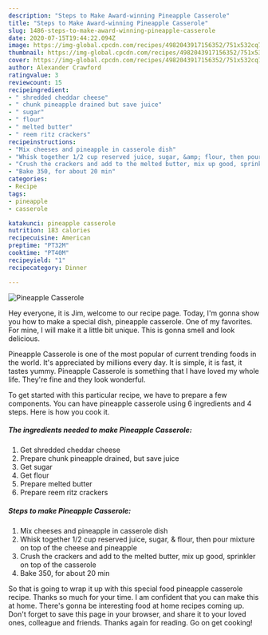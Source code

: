 ```yaml
---
description: "Steps to Make Award-winning Pineapple Casserole"
title: "Steps to Make Award-winning Pineapple Casserole"
slug: 1486-steps-to-make-award-winning-pineapple-casserole
date: 2020-07-15T19:44:22.094Z
image: https://img-global.cpcdn.com/recipes/4982043917156352/751x532cq70/pineapple-casserole-recipe-main-photo.jpg
thumbnail: https://img-global.cpcdn.com/recipes/4982043917156352/751x532cq70/pineapple-casserole-recipe-main-photo.jpg
cover: https://img-global.cpcdn.com/recipes/4982043917156352/751x532cq70/pineapple-casserole-recipe-main-photo.jpg
author: Alexander Crawford
ratingvalue: 3
reviewcount: 15
recipeingredient:
- " shredded cheddar cheese"
- " chunk pineapple drained but save juice"
- " sugar"
- " flour"
- " melted butter"
- " reem ritz crackers"
recipeinstructions:
- "Mix cheeses and pineapple in casserole dish"
- "Whisk together 1/2 cup reserved juice, sugar, &amp; flour, then pour mixture on top of the cheese and pineapple"
- "Crush the crackers and add to the melted butter, mix up good, sprinkler on top of the casserole"
- "Bake 350, for about 20 min"
categories:
- Recipe
tags:
- pineapple
- casserole

katakunci: pineapple casserole 
nutrition: 183 calories
recipecuisine: American
preptime: "PT32M"
cooktime: "PT40M"
recipeyield: "1"
recipecategory: Dinner

---
```



![Pineapple Casserole](https://img-global.cpcdn.com/recipes/4982043917156352/751x532cq70/pineapple-casserole-recipe-main-photo.jpg)

Hey everyone, it is Jim, welcome to our recipe page. Today, I'm gonna show you how to make a special dish, pineapple casserole. One of my favorites. For mine, I will make it a little bit unique. This is gonna smell and look delicious.

Pineapple Casserole is one of the most popular of current trending foods in the world. It's appreciated by millions every day. It is simple, it is fast, it tastes yummy. Pineapple Casserole is something that I have loved my whole life. They're fine and they look wonderful.




To get started with this particular recipe, we have to prepare a few components. You can have pineapple casserole using 6 ingredients and 4 steps. Here is how you cook it.

<!--inarticleads1-->

##### The ingredients needed to make Pineapple Casserole:

1. Get  shredded cheddar cheese
1. Prepare  chunk pineapple drained, but save juice
1. Get  sugar
1. Get  flour
1. Prepare  melted butter
1. Prepare  reem ritz crackers




<!--inarticleads2-->

##### Steps to make Pineapple Casserole:

1. Mix cheeses and pineapple in casserole dish
1. Whisk together 1/2 cup reserved juice, sugar, &amp; flour, then pour mixture on top of the cheese and pineapple
1. Crush the crackers and add to the melted butter, mix up good, sprinkler on top of the casserole
1. Bake 350, for about 20 min




So that is going to wrap it up with this special food pineapple casserole recipe. Thanks so much for your time. I am confident that you can make this at home. There's gonna be interesting food at home recipes coming up. Don't forget to save this page in your browser, and share it to your loved ones, colleague and friends. Thanks again for reading. Go on get cooking!
